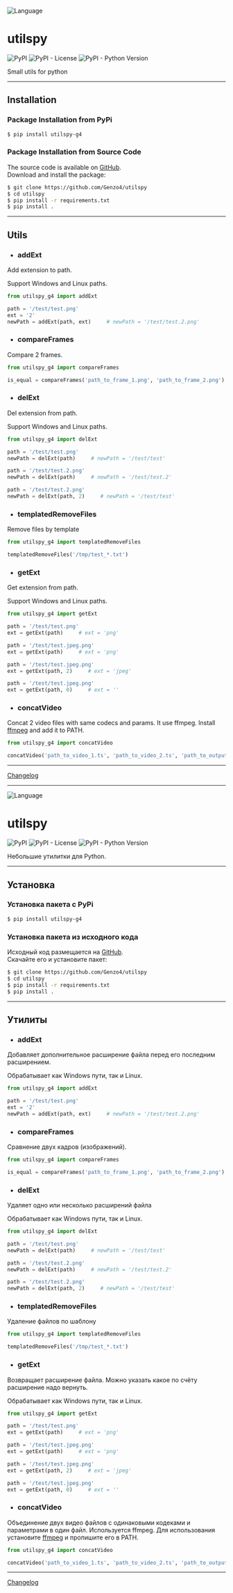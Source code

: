 ![Language](https://img.shields.io/badge/English-brigthgreen)

# utilspy

![PyPI](https://img.shields.io/pypi/v/utilspy-g4)
![PyPI - License](https://img.shields.io/pypi/l/utilspy-g4)
![PyPI - Python Version](https://img.shields.io/pypi/pyversions/utilspy-g4)


Small utils for python

***

## Installation

### Package Installation from PyPi

```bash
$ pip install utilspy-g4
```

### Package Installation from Source Code

The source code is available on [GitHub](https://github.com/Genzo4/utilspy).  
Download and install the package:

```bash
$ git clone https://github.com/Genzo4/utilspy
$ cd utilspy
$ pip install -r requirements.txt
$ pip install .
```

***

## Utils

- ### addExt
Add extension to path.

Support Windows and Linux paths.

```python
from utilspy_g4 import addExt

path = '/test/test.png'
ext = '2'
newPath = addExt(path, ext)     # newPath = '/test/test.2.png'
```

- ### compareFrames
Compare 2 frames.

```python
from utilspy_g4 import compareFrames

is_equal = compareFrames('path_to_frame_1.png', 'path_to_frame_2.png')
```

- ### delExt
Del extension from path.

Support Windows and Linux paths.

```python
from utilspy_g4 import delExt

path = '/test/test.png'
newPath = delExt(path)     # newPath = '/test/test'

path = '/test/test.2.png'
newPath = delExt(path)     # newPath = '/test/test.2'

path = '/test/test.2.png'
newPath = delExt(path, 2)     # newPath = '/test/test'
```

- ### templatedRemoveFiles
Remove files by template

```python
from utilspy_g4 import templatedRemoveFiles

templatedRemoveFiles('/tmp/test_*.txt')
```

- ### getExt
Get extension from path.

Support Windows and Linux paths.

```python
from utilspy_g4 import getExt

path = '/test/test.png'
ext = getExt(path)     # ext = 'png'

path = '/test/test.jpeg.png'
ext = getExt(path)     # ext = 'png'

path = '/test/test.jpeg.png'
ext = getExt(path, 2)     # ext = 'jpeg'

path = '/test/test.jpeg.png'
ext = getExt(path, 0)     # ext = ''
```

- ### concatVideo
Concat 2 video files with same codecs and params.
It use ffmpeg. Install [ffmpeg](https://ffmpeg.org) and add it to PATH.

```python
from utilspy_g4 import concatVideo

concatVideo('path_to_video_1.ts', 'path_to_video_2.ts', 'path_to_output_video.ts')
```

***

[Changelog](https://github.com/Genzo4/utilspy/blob/main/CHANGELOG.md)

***

![Language](https://img.shields.io/badge/Русский-brigthgreen)

# utilspy

![PyPI](https://img.shields.io/pypi/v/utilspy-g4)
![PyPI - License](https://img.shields.io/pypi/l/utilspy-g4)
![PyPI - Python Version](https://img.shields.io/pypi/pyversions/utilspy-g4)

Небольшие утилитки для Python.

***

## Установка

### Установка пакета с PyPi

```bash
$ pip install utilspy-g4
```

### Установка пакета из исходного кода

Исходный код размещается на [GitHub](https://github.com/Genzo4/utilspy).  
Скачайте его и установите пакет:

```bash
$ git clone https://github.com/Genzo4/utilspy
$ cd utilspy
$ pip install -r requirements.txt
$ pip install .
```

***

## Утилиты

- ### addExt
Добавляет дополнительное расширение файла перед его последним расширением.

Обрабатывает как Windows пути, так и Linux.

```python
from utilspy_g4 import addExt

path = '/test/test.png'
ext = '2'
newPath = addExt(path, ext)     # newPath = '/test/test.2.png'
```

- ### compareFrames
Сравнение двух кадров (изображений).

```python
from utilspy_g4 import compareFrames

is_equal = compareFrames('path_to_frame_1.png', 'path_to_frame_2.png')
```

- ### delExt
Удаляет одно или несколько расширений файла

Обрабатывает как Windows пути, так и Linux.

```python
from utilspy_g4 import delExt

path = '/test/test.png'
newPath = delExt(path)     # newPath = '/test/test'

path = '/test/test.2.png'
newPath = delExt(path)     # newPath = '/test/test.2'

path = '/test/test.2.png'
newPath = delExt(path, 2)     # newPath = '/test/test'
```

- ### templatedRemoveFiles
Удаление файлов по шаблону

```python
from utilspy_g4 import templatedRemoveFiles

templatedRemoveFiles('/tmp/test_*.txt')
```

- ### getExt
Возвращает расширение файла.
Можно указать какое по счёту расширение надо вернуть.

Обрабатывает как Windows пути, так и Linux.

```python
from utilspy_g4 import getExt

path = '/test/test.png'
ext = getExt(path)     # ext = 'png'

path = '/test/test.jpeg.png'
ext = getExt(path)     # ext = 'png'

path = '/test/test.jpeg.png'
ext = getExt(path, 2)     # ext = 'jpeg'

path = '/test/test.jpeg.png'
ext = getExt(path, 0)     # ext = ''
```

- ### concatVideo
Объединение двух видео файлов с одинаковыми кодеками и параметрами в один файл.
Используется ffmpeg. Для использования установите [ffmpeg](https://ffmpeg.org) 
и пропишите его в PATH.

```python
from utilspy_g4 import concatVideo

concatVideo('path_to_video_1.ts', 'path_to_video_2.ts', 'path_to_output_video.ts')
```

***

[Changelog](https://github.com/Genzo4/utilspy/blob/main/CHANGELOG.md)
